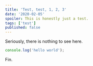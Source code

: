 ```yaml
---
title: 'Test, test, 1, 2, 3'
date: '2020-02-05'
spoiler: This is honestly just a test.
tags: ['test']
published: false
---
```


Seriously, there is nothing to see here. 

```js
console.log('hello world');
```

Fin.